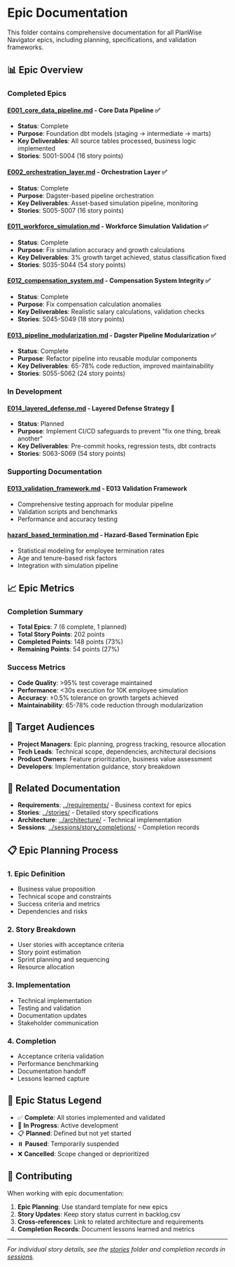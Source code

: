 # Epic Documentation

This folder contains comprehensive documentation for all PlanWise Navigator epics, including planning, specifications, and validation frameworks.

## 📊 Epic Overview

### Completed Epics

#### **[E001_core_data_pipeline.md](E001_core_data_pipeline.md)** - Core Data Pipeline ✅
- **Status**: Complete
- **Purpose**: Foundation dbt models (staging → intermediate → marts)
- **Key Deliverables**: All source tables processed, business logic implemented
- **Stories**: S001-S004 (16 story points)

#### **[E002_orchestration_layer.md](E002_orchestration_layer.md)** - Orchestration Layer ✅
- **Status**: Complete
- **Purpose**: Dagster-based pipeline orchestration
- **Key Deliverables**: Asset-based simulation pipeline, monitoring
- **Stories**: S005-S007 (16 story points)

#### **[E011_workforce_simulation.md](E011_workforce_simulation.md)** - Workforce Simulation Validation ✅
- **Status**: Complete
- **Purpose**: Fix simulation accuracy and growth calculations
- **Key Deliverables**: 3% growth target achieved, status classification fixed
- **Stories**: S035-S044 (54 story points)

#### **[E012_compensation_system.md](E012_compensation_system.md)** - Compensation System Integrity ✅
- **Status**: Complete
- **Purpose**: Fix compensation calculation anomalies
- **Key Deliverables**: Realistic salary calculations, validation checks
- **Stories**: S045-S049 (18 story points)

#### **[E013_pipeline_modularization.md](E013_pipeline_modularization.md)** - Dagster Pipeline Modularization ✅
- **Status**: Complete
- **Purpose**: Refactor pipeline into reusable modular components
- **Key Deliverables**: 65-78% code reduction, improved maintainability
- **Stories**: S055-S062 (24 story points)

### In Development

#### **[E014_layered_defense.md](E014_layered_defense.md)** - Layered Defense Strategy 🚧
- **Status**: Planned
- **Purpose**: Implement CI/CD safeguards to prevent "fix one thing, break another"
- **Key Deliverables**: Pre-commit hooks, regression tests, dbt contracts
- **Stories**: S063-S069 (54 story points)

### Supporting Documentation

#### **[E013_validation_framework.md](E013_validation_framework.md)** - E013 Validation Framework
- Comprehensive testing approach for modular pipeline
- Validation scripts and benchmarks
- Performance and accuracy testing

#### **[hazard_based_termination.md](hazard_based_termination.md)** - Hazard-Based Termination Epic
- Statistical modeling for employee termination rates
- Age and tenure-based risk factors
- Integration with simulation pipeline

## 📈 Epic Metrics

### Completion Summary
- **Total Epics**: 7 (6 complete, 1 planned)
- **Total Story Points**: 202 points
- **Completed Points**: 148 points (73%)
- **Remaining Points**: 54 points (27%)

### Success Metrics
- **Code Quality**: >95% test coverage maintained
- **Performance**: <30s execution for 10K employee simulation
- **Accuracy**: ±0.5% tolerance on growth targets achieved
- **Maintainability**: 65-78% code reduction through modularization

## 🎯 Target Audiences

- **Project Managers**: Epic planning, progress tracking, resource allocation
- **Tech Leads**: Technical scope, dependencies, architectural decisions
- **Product Owners**: Feature prioritization, business value assessment
- **Developers**: Implementation guidance, story breakdown

## 🔗 Related Documentation

- **Requirements**: [../requirements/](../requirements/) - Business context for epics
- **Stories**: [../stories/](../stories/) - Detailed story specifications
- **Architecture**: [../architecture/](../architecture/) - Technical implementation
- **Sessions**: [../sessions/story_completions/](../sessions/story_completions/) - Completion records

## 📋 Epic Planning Process

### 1. Epic Definition
- Business value proposition
- Technical scope and constraints
- Success criteria and metrics
- Dependencies and risks

### 2. Story Breakdown
- User stories with acceptance criteria
- Story point estimation
- Sprint planning and sequencing
- Resource allocation

### 3. Implementation
- Technical implementation
- Testing and validation
- Documentation updates
- Stakeholder communication

### 4. Completion
- Acceptance criteria validation
- Performance benchmarking
- Documentation handoff
- Lessons learned capture

## 📝 Epic Status Legend

- ✅ **Complete**: All stories implemented and validated
- 🚧 **In Progress**: Active development
- 📋 **Planned**: Defined but not yet started
- ⏸️ **Paused**: Temporarily suspended
- ❌ **Cancelled**: Scope changed or deprioritized

## 🤝 Contributing

When working with epic documentation:

1. **Epic Planning**: Use standard template for new epics
2. **Story Updates**: Keep story status current in backlog.csv
3. **Cross-references**: Link to related architecture and requirements
4. **Completion Records**: Document lessons learned and metrics

---

*For individual story details, see the [stories](../stories/) folder and completion records in [sessions](../sessions/story_completions/).*
